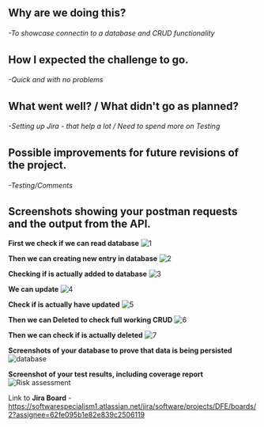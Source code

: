 ## Why are we doing this?
  ###### -To showcase connectin to a database and CRUD functionality 
## How I expected the challenge to go.
  ###### -Quick and with no problems
## What went well? / What didn't go as planned?
  ###### -Setting up Jira - that help a lot / Need to spend more on Testing
## Possible improvements for future revisions of the project.
 ###### -Testing/Comments
## Screenshots showing your postman requests and the output from the API.

**First we check if we can read database**
![1](https://user-images.githubusercontent.com/20727668/190642595-e8e3be3b-3f4b-4116-930e-ff35d19facb9.png)

**Then we can creating new entry in database**
![2](https://user-images.githubusercontent.com/20727668/190642623-5e75af9c-dc84-4186-9cd5-f051db32969b.png)

**Checking if is actually added to database**
![3](https://user-images.githubusercontent.com/20727668/190642649-f2bef8a6-b4d6-48e6-854f-96bc8336a285.png)

**We can update**
![4](https://user-images.githubusercontent.com/20727668/190642660-1b6ca182-bb76-463a-a76a-7bc144701592.png)

**Check if is actually have updated**
![5](https://user-images.githubusercontent.com/20727668/190642674-03fc8215-2968-491a-8679-9e7d2b8bf2ba.png)

**Then we can Deleted to check full working CRUD**
![6](https://user-images.githubusercontent.com/20727668/190642695-101c8627-a0b5-4473-9018-6f270ff6abe1.png)

**Then we can check if is actually deleted**
![7](https://user-images.githubusercontent.com/20727668/190642703-4fd09ffc-6833-42de-987b-9aa2576445e7.png)






**Screenshots of your database to prove that data is being persisted**
![database](https://user-images.githubusercontent.com/20727668/190642476-90de01d7-085b-4638-9c07-7a9de2dbcb7c.png)

**Screenshot of your test results, including coverage report**
![Risk assessment](https://user-images.githubusercontent.com/20727668/190627561-c0561241-b4d4-4a7b-8584-4aec946bfd22.png)

Link to **Jira Board** - https://softwarespecialism1.atlassian.net/jira/software/projects/DFE/boards/2?assignee=62fe095b1e82e839c2506119
